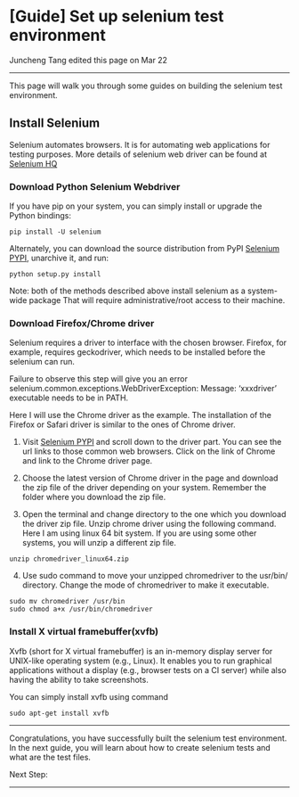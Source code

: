 # [Guide] Set up selenium test environment
Juncheng Tang edited this page on Mar 22

___

This page will walk you through some guides on building the selenium test environment.

## Install Selenium 

Selenium automates browsers. It is for automating web applications for testing purposes. More details of selenium web driver can be found at [Selenium HQ](http://www.seleniumhq.org/)

### Download Python Selenium Webdriver

If you have pip on your system, you can simply install or upgrade the Python bindings:

```
pip install -U selenium
```

Alternately, you can download the source distribution from PyPI [Selenium PYPI](https://pypi.python.org/pypi/selenium), unarchive it, and run:

```
python setup.py install
```

Note: both of the methods described above install selenium as a system-wide package That will require administrative/root access to their machine. 


### Download Firefox/Chrome driver

Selenium requires a driver to interface with the chosen browser. Firefox, for example, requires geckodriver, which needs to be installed before the selenium can run.

Failure to observe this step will give you an error selenium.common.exceptions.WebDriverException: Message: ‘xxxdriver’ executable needs to be in PATH.

Here I will use the Chrome driver as the example. The installation of the Firefox or Safari driver is similar to the ones of Chrome driver.

1. Visit [Selenium PYPI](https://pypi.python.org/pypi/selenium) and scroll down to the driver part. You can see the url links to those common web browsers. Click on the link of Chrome and link to the Chrome driver page.


2. Choose the latest version of Chrome driver in the page and download the zip file of the driver depending on your system. Remember the folder where you download the zip file. 

3. Open the terminal and change directory to the one which you download the driver zip file. Unzip chrome driver using the following command. Here I am using linux 64 bit system. If you are using some other systems, you will unzip a different zip file. 

```
unzip chromedriver_linux64.zip
```

4. Use sudo command to move your unzipped chromedriver to the usr/bin/ directory. Change the mode of chromedriver to make it executable.

```
sudo mv chromedriver /usr/bin
sudo chmod a+x /usr/bin/chromedriver
```

### Install X virtual framebuffer(xvfb)

Xvfb (short for X virtual framebuffer) is an in-memory display server for UNIX-like operating system (e.g., Linux). It enables you to run graphical applications without a display (e.g., browser tests on a CI server) while also having the ability to take screenshots.

You can simply install xvfb using command

```
sudo apt-get install xvfb
```

***
Congratulations, you have successfully built the selenium test environment. In the next guide, you will learn about how to create selenium tests and what are the test files.

Next Step: 
***